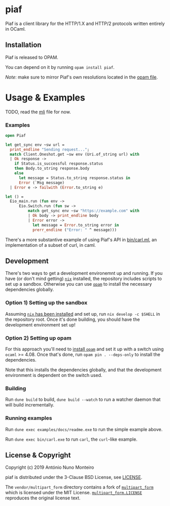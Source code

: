 # piaf

Piaf is a client library for the HTTP/1.X and HTTP/2 protocols written entirely
in OCaml.

## Installation

Piaf is released to OPAM.

You can depend on it by running `opam install piaf`.

_Note_: make sure to mirror Piaf's own resolutions located in the [opam
file](./piaf.opam).

# Usage & Examples

TODO, read the [mli](./lib/piaf.mli) file for now.

### Examples

```ml
open Piaf

let get_sync env ~sw url =
  print_endline "Sending request...";
  match Client.Oneshot.get ~sw env (Uri.of_string url) with
  | Ok response ->
    if Status.is_successful response.status
    then Body.to_string response.body
    else
      let message = Status.to_string response.status in
      Error (`Msg message)
  | Error e -> failwith (Error.to_string e)

let () =
  Eio_main.run (fun env ->
      Eio.Switch.run (fun sw ->
          match get_sync env ~sw "https://example.com" with
          | Ok body -> print_endline body
          | Error error ->
            let message = Error.to_string error in
            prerr_endline ("Error: " ^ message)))
```

There's a more substantive example of using Piaf's API in
[bin/carl.ml](./bin/carl.ml), an implementation of a subset of curl, in caml.

## Development

There's two ways to get a development environemnt up and running. If you have (or don't mind getting) [`nix`](https://nixos.org/nix/manual/) installed, the repository includes scripts to set up a sandbox. Otherwise you can use [`opam`](https://opam.ocaml.org/) to install the necessary dependencies globally.

### Option 1) Setting up the sandbox

Assuming [`nix` has been installed](https://nix.dev/tutorials/install-nix.html) and set up, run `nix develop -c $SHELL` in the repository root. Once it's done building, you should have the development environment set up!

### Option 2) Setting up opam

For this approach you'll need to [install `opam`](https://opam.ocaml.org/doc/Install.html)  and set it up with a switch using `ocaml` >= 4.08. Once that's done, run `opam pin . --deps-only` to install the dependencies.

Note that this installs the dependencies globally, and that the development environment is dependent on the switch used.

### Building

Run `dune build` to build, `dune build --watch` to run a watcher daemon that will build incrementally.

### Running examples

Run `dune exec examples/docs/readme.exe` to run the simple example above.

Run `dune exec bin/carl.exe` to run `carl`, the `curl`-like example.

## License & Copyright

Copyright (c) 2019 António Nuno Monteiro

piaf is distributed under the 3-Clause BSD License, see [LICENSE](./LICENSE).

The `vendor/multipart_form` directory contains a fork of
[`multipart_form`](https://github.com/dinosaure/multipart_form) which is
licensed under the MIT License.
[`multipart_form.LICENSE`](./multipart_form.LICENSE) reproduces the original
license text.

